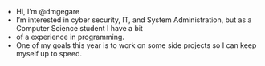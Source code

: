 - Hi, I’m @dmgegare
- I’m interested in cyber security, IT, and System Administration, but as a Computer Science student I have a bit
- of a experience in programming.
- One of my goals this year is to work on some side projects so I can keep myself up to speed. 
<!---
dmgegare/dmgegare is a ✨ special ✨ repository because its `README.md` (this file) appears on your GitHub profile.
You can click the Preview link to take a look at your changes.
--->
